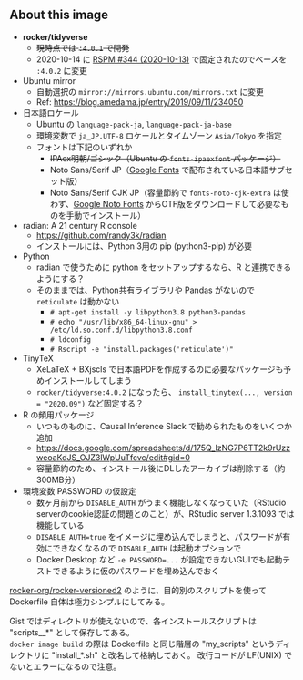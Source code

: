 ## About this image

- **rocker/tidyverse**
    - <s>現時点では `:4.0.1` で開発</s>
    - 2020-10-14 に [RSPM #344 (2020-10-13)](https://packagemanager.rstudio.com/all/__linux__/focal/344/src/contrib/PACKAGES) で固定されたのでベースを `:4.0.2` に変更
- Ubuntu mirror
    - 自動選択の `mirror://mirrors.ubuntu.com/mirrors.txt` に変更
    - Ref: https://blog.amedama.jp/entry/2019/09/11/234050
- 日本語ロケール
    - Ubuntu の `language-pack-ja`, `language-pack-ja-base`
    - 環境変数で `ja_JP.UTF-8` ロケールとタイムゾーン `Asia/Tokyo` を指定
    - フォントは下記のいずれか
        - <s>IPAex明朝/ゴシック（Ubuntu の `fonts-ipaexfont` パッケージ）</s>
        - Noto Sans/Serif JP（[Google Fonts](https://fonts.google.com/) で配布されている日本語サブセット版）
        - Noto Sans/Serif CJK JP（容量節約で `fonts-noto-cjk-extra` は使わず、[Google Noto Fonts](https://www.google.com/get/noto/) からOTF版をダウンロードして必要なものを手動でインストール）
- radian: A 21 century R console
    - https://github.com/randy3k/radian
    - インストールには、Python 3用の pip (python3-pip) が必要
- Python
    - radian で使うために python をセットアップするなら、R と連携できるようにする？
    - そのままでは、Python共有ライブラリや Pandas がないので `reticulate` は動かない
        - `# apt-get install -y libpython3.8 python3-pandas`
        - `# echo "/usr/lib/x86_64-linux-gnu" > /etc/ld.so.conf.d/libpython3.8.conf`
        - `# ldconfig`
        - `# Rscript -e "install.packages('reticulate')"`
- TinyTeX
    - XeLaTeX + BXjscls で日本語PDFを作成するのに必要なパッケージも予めインストールしてしまう
    - `rocker/tidyverse:4.0.2` になったら、 `install_tinytex(..., version = "2020.09")` など固定する？
- R の頻用パッケージ
    - いつものものに、Causal Inference Slack で勧められたものをいくつか追加
    - https://docs.google.com/spreadsheets/d/175Q_lzNG7P6TT2k9rUzzweoaKdJS_OJZ3lWpUuTfcvc/edit#gid=0
    - 容量節約のため、インストール後にDLしたアーカイブは削除する（約300MB分）
- 環境変数 PASSWORD の仮設定
    - 数ヶ月前から `DISABLE_AUTH` がうまく機能しなくなっていた（RStudio serverのcookie認証の問題とのこと）が、RStudio server 1.3.1093 では機能している
    - `DISABLE_AUTH=true` をイメージに埋め込んでしまうと、パスワードが有効にできなくなるので `DISABLE_AUTH` は起動オプションで
    - Docker Desktop など `-e PASSWORD=...` が設定できないGUIでも起動テストできるように仮のパスワードを埋め込んでおく

[rocker-org/rocker-versioned2](https://github.com/rocker-org/rocker-versioned2) のように、目的別のスクリプトを使って Dockerfile 自体は極力シンプルにしてみる。

Gist ではディレクトリが使えないので、各インストールスクリプトは "scripts__\*" として保存してある。\
`docker image build` の際は Dockerfile と同じ階層の "my_scripts" というディレクトリに "install_\*.sh" と改名して格納しておく。
改行コードが LF(UNIX) でないとエラーになるので注意。